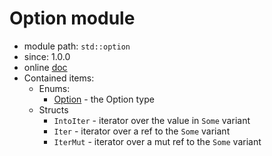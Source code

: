 # Option module
- module path: `std::option`
- since: 1.0.0
- online [doc](https://doc.rust-lang.org/stable/std/option/index.html "external link to std::option")
- Contained items:
  - Enums:
    - [Option](enum.md) - the Option type
  - Structs
    - `IntoIter` - iterator over the value in `Some` variant
    - `Iter`     - iterator over a ref to the `Some` variant
    - `IterMut`  - iterator over a mut ref to the `Some` variant
